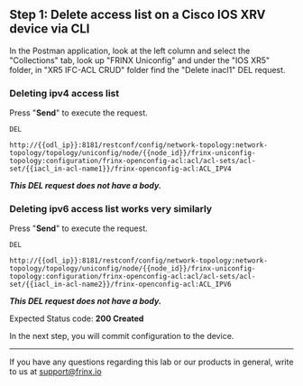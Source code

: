 ## Step 1: Delete access list on a Cisco IOS XRV device via CLI

In the Postman application, look at the left column and select the "Collections" tab, look up "FRINX Uniconfig" and under the "IOS XR5" folder, in "XR5 IFC-ACL CRUD" folder find the "Delete inacl1" DEL request.


### Deleting ipv4 access list

Press "**Send**" to execute the request.

```
DEL

http://{{odl_ip}}:8181/restconf/config/network-topology:network-topology/topology/uniconfig/node/{{node_id}}/frinx-uniconfig-topology:configuration/frinx-openconfig-acl:acl/acl-sets/acl-set/{{iacl_in-acl-name1}}/frinx-openconfig-acl:ACL_IPV4
```

***This DEL request does not have a body.***




### Deleting ipv6 access list works very similarly

Press "**Send**" to execute the request.

```
DEL

http://{{odl_ip}}:8181/restconf/config/network-topology:network-topology/topology/uniconfig/node/{{node_id}}/frinx-uniconfig-topology:configuration/frinx-openconfig-acl:acl/acl-sets/acl-set/{{iacl_in-acl-name2}}/frinx-openconfig-acl:ACL_IPV6
```

***This DEL request does not have a body.***




Expected Status code: **200 Created**

In the next step, you will commit configuration to the device.

---
If you have any questions regarding this lab or our products in general, write to us at [support@frinx.io](mailto:support@frinx.io)